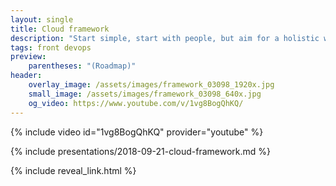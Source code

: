 ```yaml
---
layout: single
title: Cloud framework
description: "Start simple, start with people, but aim for a holistic well-constructed Cloud."
tags: front devops
preview:
    parentheses: "(Roadmap)"
header:
    overlay_image: /assets/images/framework_03098_1920x.jpg
    small_image: /assets/images/framework_03098_640x.jpg
    og_video: https://www.youtube.com/v/1vg8BogQhKQ/
---
```


{% include video id="1vg8BogQhKQ" provider="youtube" %}

{% include presentations/2018-09-21-cloud-framework.md %}

{% include reveal_link.html %}
